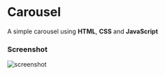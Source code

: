# Carousel

A simple carousel using **HTML**, **CSS** and **JavaScript**

### Screenshot

![screenshot](images\screenshot.gif)
